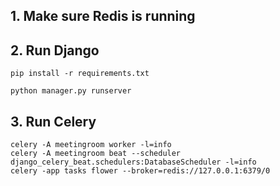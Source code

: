 
##  1. Make sure Redis is running 

## 2. Run Django
```shell
pip install -r requirements.txt

python manager.py runserver
```

## 3. Run Celery
```shell
celery -A meetingroom worker -l=info
celery -A meetingroom beat --scheduler django_celery_beat.schedulers:DatabaseScheduler -l=info
celery -app tasks flower --broker=redis://127.0.0.1:6379/0
```




